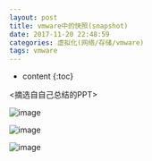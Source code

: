 ```yaml
---
layout: post
title: vmware中的快照(snapshot)
date: 2017-11-20 22:48:59
categories: 虚拟化(网络/存储/vmware)
tags: vmware
---
```

* content
{:toc}

<摘选自自己总结的PPT>

![image](https://user-images.githubusercontent.com/18595935/33131335-8df97bba-cfd9-11e7-9181-f40191f80639.png)


![image](https://user-images.githubusercontent.com/18595935/33131340-92598bdc-cfd9-11e7-99a5-f7de9c995a6e.png)


![image](https://user-images.githubusercontent.com/18595935/33131348-971c641e-cfd9-11e7-8ffb-d3421ecec615.png)
